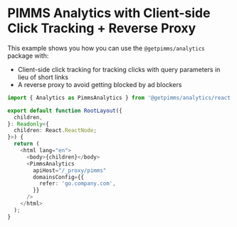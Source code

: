 # PIMMS Analytics with Client-side Click Tracking + Reverse Proxy

This example shows you how you can use the `@getpimms/analytics` package with:

- Client-side click tracking for tracking clicks with query parameters in lieu of short links
- A reverse proxy to avoid getting blocked by ad blockers

```ts app/layout.tsx
import { Analytics as PimmsAnalytics } from '@getpimms/analytics/react';

export default function RootLayout({
  children,
}: Readonly<{
  children: React.ReactNode;
}>) {
  return (
    <html lang="en">
      <body>{children}</body>
      <PimmsAnalytics
        apiHost="/_proxy/pimms"
        domainsConfig={{
          refer: 'go.company.com',
        }}
      />
    </html>
  );
}
```